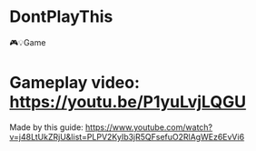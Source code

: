 # DontPlayThis
🎮💡Game
# Gameplay video: https://youtu.be/P1yuLvjLQGU
Made by this guide:
https://www.youtube.com/watch?v=j48LtUkZRjU&list=PLPV2KyIb3jR5QFsefuO2RlAgWEz6EvVi6
